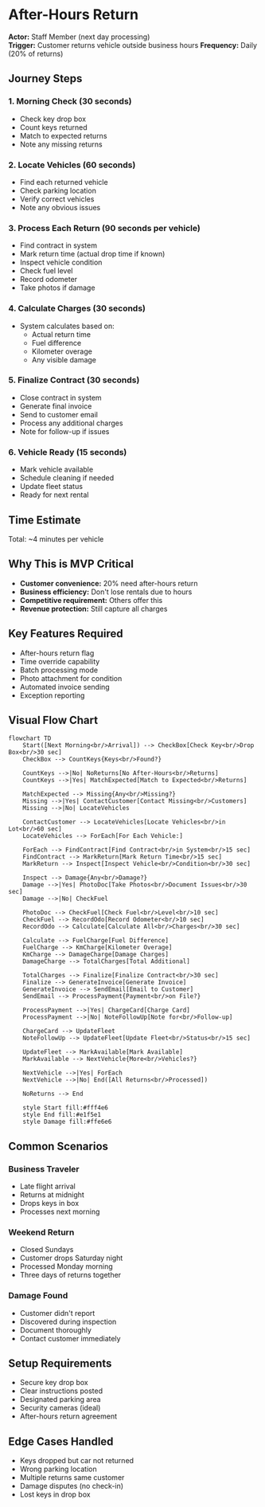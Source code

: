 # After-Hours Return

**Actor:** Staff Member (next day processing)  
**Trigger:** Customer returns vehicle outside business hours
**Frequency:** Daily (20% of returns)

## Journey Steps

### 1. Morning Check (30 seconds)
- Check key drop box
- Count keys returned
- Match to expected returns
- Note any missing returns

### 2. Locate Vehicles (60 seconds)
- Find each returned vehicle
- Check parking location
- Verify correct vehicles
- Note any obvious issues

### 3. Process Each Return (90 seconds per vehicle)
- Find contract in system
- Mark return time (actual drop time if known)
- Inspect vehicle condition
- Check fuel level
- Record odometer
- Take photos if damage

### 4. Calculate Charges (30 seconds)
- System calculates based on:
  - Actual return time
  - Fuel difference
  - Kilometer overage
  - Any visible damage

### 5. Finalize Contract (30 seconds)
- Close contract in system
- Generate final invoice
- Send to customer email
- Process any additional charges
- Note for follow-up if issues

### 6. Vehicle Ready (15 seconds)
- Mark vehicle available
- Schedule cleaning if needed
- Update fleet status
- Ready for next rental

## Time Estimate
Total: ~4 minutes per vehicle

## Why This is MVP Critical
- **Customer convenience:** 20% need after-hours return
- **Business efficiency:** Don't lose rentals due to hours
- **Competitive requirement:** Others offer this
- **Revenue protection:** Still capture all charges

## Key Features Required
- After-hours return flag
- Time override capability
- Batch processing mode
- Photo attachment for condition
- Automated invoice sending
- Exception reporting

## Visual Flow Chart

```mermaid
flowchart TD
    Start([Next Morning<br/>Arrival]) --> CheckBox[Check Key<br/>Drop Box<br/>30 sec]
    CheckBox --> CountKeys{Keys<br/>Found?}
    
    CountKeys -->|No| NoReturns[No After-Hours<br/>Returns]
    CountKeys -->|Yes| MatchExpected[Match to Expected<br/>Returns]
    
    MatchExpected --> Missing{Any<br/>Missing?}
    Missing -->|Yes| ContactCustomer[Contact Missing<br/>Customers]
    Missing -->|No| LocateVehicles
    
    ContactCustomer --> LocateVehicles[Locate Vehicles<br/>in Lot<br/>60 sec]
    LocateVehicles --> ForEach[For Each Vehicle:]
    
    ForEach --> FindContract[Find Contract<br/>in System<br/>15 sec]
    FindContract --> MarkReturn[Mark Return Time<br/>15 sec]
    MarkReturn --> Inspect[Inspect Vehicle<br/>Condition<br/>30 sec]
    
    Inspect --> Damage{Any<br/>Damage?}
    Damage -->|Yes| PhotoDoc[Take Photos<br/>Document Issues<br/>30 sec]
    Damage -->|No| CheckFuel
    
    PhotoDoc --> CheckFuel[Check Fuel<br/>Level<br/>10 sec]
    CheckFuel --> RecordOdo[Record Odometer<br/>10 sec]
    RecordOdo --> Calculate[Calculate All<br/>Charges<br/>30 sec]
    
    Calculate --> FuelCharge[Fuel Difference]
    FuelCharge --> KmCharge[Kilometer Overage]
    KmCharge --> DamageCharge[Damage Charges]
    DamageCharge --> TotalCharges[Total Additional]
    
    TotalCharges --> Finalize[Finalize Contract<br/>30 sec]
    Finalize --> GenerateInvoice[Generate Invoice]
    GenerateInvoice --> SendEmail[Email to Customer]
    SendEmail --> ProcessPayment{Payment<br/>on File?}
    
    ProcessPayment -->|Yes| ChargeCard[Charge Card]
    ProcessPayment -->|No| NoteFollowUp[Note for<br/>Follow-up]
    
    ChargeCard --> UpdateFleet
    NoteFollowUp --> UpdateFleet[Update Fleet<br/>Status<br/>15 sec]
    
    UpdateFleet --> MarkAvailable[Mark Available]
    MarkAvailable --> NextVehicle{More<br/>Vehicles?}
    
    NextVehicle -->|Yes| ForEach
    NextVehicle -->|No| End([All Returns<br/>Processed])
    
    NoReturns --> End
    
    style Start fill:#fff4e6
    style End fill:#e1f5e1
    style Damage fill:#ffe6e6
```

## Common Scenarios

### Business Traveler
- Late flight arrival
- Returns at midnight
- Drops keys in box
- Processes next morning

### Weekend Return
- Closed Sundays
- Customer drops Saturday night
- Processed Monday morning
- Three days of returns together

### Damage Found
- Customer didn't report
- Discovered during inspection
- Document thoroughly
- Contact customer immediately

## Setup Requirements
- Secure key drop box
- Clear instructions posted
- Designated parking area
- Security cameras (ideal)
- After-hours return agreement

## Edge Cases Handled
- Keys dropped but car not returned
- Wrong parking location
- Multiple returns same customer
- Damage disputes (no check-in)
- Lost keys in drop box